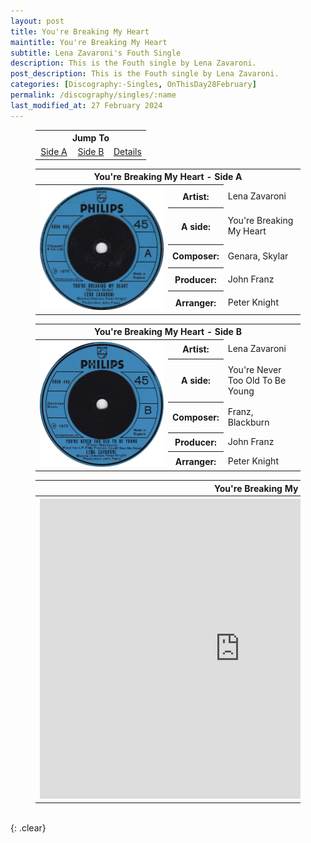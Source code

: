 ```yaml
---
layout: post
title: You're Breaking My Heart
maintitle: You're Breaking My Heart
subtitle: Lena Zavaroni's Fouth Single
description: This is the Fouth single by Lena Zavaroni.
post_description: This is the Fouth single by Lena Zavaroni.
categories: [Discography:-Singles, OnThisDay28February]
permalink: /discography/singles/:name
last_modified_at: 27 February 2024
---
```


<figure class="fig3">
<table style="text-align:center;">
<tr><th colspan="3">Jump To</th></tr>
<tr><td style="width:33.33%;"><a href="#infobox1">Side A</a></td><td style="width:33.34%;"><a href="#infobox2">Side B</a></td><td style="width:33.33%;"><a href="#infobox3">Details</a></td></tr>
</table>
</figure>

<figure class="fig3">
<table>
<tr id="infobox1"><th colspan="3">You're Breaking My Heart - Side A</th></tr>
<tr>
<th style="width:50%; vertical-align:top;" rowspan="6" class="top"><a href="/assets/images/singles/youre-breaking-my-heart/1975-03-28-youre-breaking-my-heart-side-a.jpg"><img src="/assets/images/singles/youre-breaking-my-heart/1975-03-28-youre-breaking-my-heart-side-a.jpg" class="full-width zoom-in" /></a></th>
</tr>
<tr><th style="width:15%;">Artist:</th><td>Lena Zavaroni</td></tr>
<tr><th>A side:</th><td>You're Breaking My Heart</td></tr>
<tr><th>Composer:</th><td>Genara, Skylar</td></tr>
<tr><th>Producer:</th><td>John Franz</td></tr>
<tr><th>Arranger:</th><td>Peter Knight</td></tr>
</table>
</figure>

<figure class="fig3">
<table>
<tr id="infobox2"><th colspan="3">You're Breaking My Heart - Side B</th></tr>
<tr>
<th style="width:50%; vertical-align:top;" rowspan="6" class="top"><a href="/assets/images/singles/youre-breaking-my-heart/1975-03-28-youre-breaking-my-heart-side-b.jpg"><img src="/assets/images/singles/youre-breaking-my-heart/1975-03-28-youre-breaking-my-heart-side-b.jpg" class="full-width zoom-in" /></a></th>
</tr>
<tr><th style="width:15%;">Artist:</th><td>Lena Zavaroni</td></tr>
<tr><th>A side:</th><td>You're Never Too Old To Be Young</td></tr>
<tr><th>Composer:</th><td>Franz, Blackburn</td></tr>
<tr><th>Producer:</th><td>John Franz</td></tr>
<tr><th>Arranger:</th><td>Peter Knight</td></tr>
</table>
</figure>

<figure class="fig3">
<table>
<tr id="infobox3"><th colspan="3">You're Breaking My Heart - Details</th></tr>
<tr>
<th style="width:50%; vertical-align:top;" rowspan="6" class="top"><div class="responsive-video"><iframe width="640px" height="480px" src="https://www.youtube.com/embed/?playlist=m8YQryTU7yA,KoviPL00AFY" frameborder="0" allow="accelerometer; autoplay; clipboard-write; encrypted-media; gyroscope; picture-in-picture" allowfullscreen></iframe></div></th>
</tr>
<tr><th style="width:15%;">Label:</th><td>Philips - 6006 445</td></tr>
<tr><th>Format:</th><td>7" Vinyl, 45 Single</td></tr>
<tr><th>Country:</th><td>UK</td></tr>
<tr><th>Released:</th><td>28 February 1975</td></tr>
<tr><th>45Cat:</th><td><a class="external-link" href="http://www.45cat.com/record/6006445">6006445</a></td></tr>
</table>
</figure>

<br />{: .clear}

